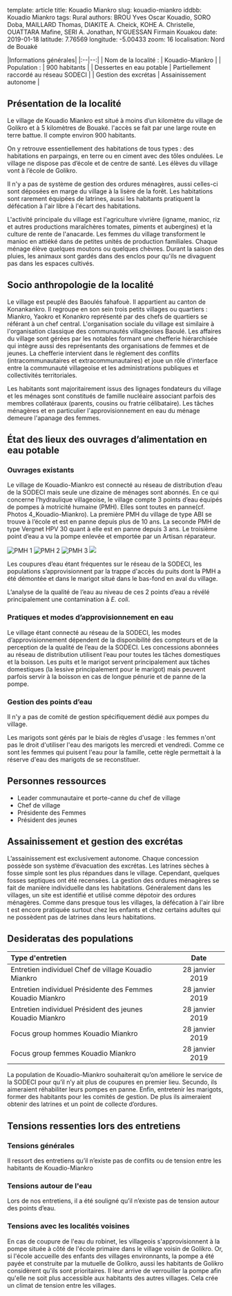 template: article
title: Kouadio Miankro
slug: kouadio-miankro
iddbb: Kouadio Miankro
tags: Rural
authors: BROU Yves Oscar Kouadio, SORO Doba, MAILLARD Thomas, DIAKITE A. Cheick, KOHE A. Christelle, OUATTARA Mafine, SERI A. Jonathan, N'GUESSAN Firmain Kouakou
date: 2019-01-18
latitude: 7.76569
longitude: -5.00433
zoom: 16
localisation: Nord de Bouaké


|Informations générales|
|:--|--:|
| Nom de la localité : | Kouadio-Miankro | 
| Population : | 900 habitants | 
| Dessertes en eau potable | Partiellement raccordé au réseau SODECI | 
| Gestion des excrétas | Assainissement autonome | 


## Présentation de la localité
Le village de Kouadio Miankro est situé à moins d’un kilomètre du village de Golikro et à 5 kilomètres de Bouaké. l'accès se fait par une large route en terre battue. Il compte environ 900 habitants.

On y retrouve essentiellement des habitations de tous types : des habitations en parpaings, en terre ou en ciment avec des tôles ondulées.  Le village ne dispose pas d’école et de centre de santé. Les élèves du village vont à l’école de Golikro.


Il n'y a pas de système de gestion des ordures ménagères, aussi celles-ci sont déposées en marge du village à la lisère de la forêt. Les habitations sont rarement équipées de latrines, aussi les habitants pratiquent la défécation à l'air libre à l'écart des habitations.


L'activité principale du village est l'agriculture vivrière (igname, manioc, riz et autres productions maraîchères tomates, piments et aubergines) et la culture de rente de l'anacarde. Les femmes du village transforment le manioc en attiéké dans de petites unités de production familiales. Chaque ménage élève quelques moutons ou quelques chèvres. Durant la saison des pluies, les animaux sont gardés dans des enclos pour qu'ils ne divaguent pas dans les espaces cultivés.

## Socio anthropologie de la localité 
Le village est peuplé des Baoulés fahafouè. Il appartient au canton de Konankankro. Il regroupe en son sein trois petits villages ou quartiers : Miankro, Yaokro et Konankro représenté par des chefs de quartiers se référant à un chef central. L'organisation sociale du village est similaire à l'organisation classique des communautés villageoises Baoulé. Les affaires du village sont gérées par les notables formant une chefferie hiérarchisée qui intègre aussi des représentants des organisations de femmes et de jeunes. La chefferie intervient dans le règlement des conflits (intracommunautaires et extracommunautaires) et joue un rôle d'interface entre la communauté villageoise et les administrations publiques et collectivités territoriales. 




 Les habitants sont majoritairement issus des lignages fondateurs du village et les ménages sont constitués de famille nucléaire associant parfois des membres collatéraux (parents, cousins ou fratrie célibataire). Les tâches ménagères et en particulier l'approvisionnement en eau du ménage demeure l'apanage des femmes.


## État des lieux des ouvrages d’alimentation en eau potable

### Ouvrages existants
Le village de Kouadio-Miankro est connecté au réseau de distribution d’eau de la SODECI mais seule une dizaine de ménages sont abonnés.
En ce qui concerne l’hydraulique villageoise, le village compte 3 points d’eau équipés de pompes à motricité humaine (PMH). Elles sont toutes en panne(cf. Photos 4_Kouadio-Miankro). La première PMH du village de type ABI se trouve à l’école et est en panne depuis plus de 10 ans. La seconde PMH de type Vergnet HPV 30 quant à elle est en panne depuis 3 ans. Le troisième point d’eau a vu la pompe enlevée  et emportée par un Artisan réparateur.

![PMH 1](images/P1_Kouadiomiankro.jpg "PMH 1")
![PMH 2](images/P2_Kouadiomiankro.jpg "PMH 2")
![PMH 3](images/P3_Kouadiomiankro.jpg "PMH 3")
![](images/.jpg "")

Les coupures d’eau étant fréquentes sur le réseau de la SODECI, les populations s’approvisionnent par la trappe d'accès du puits dont la PMH a été démontée et dans le marigot situé dans le bas-fond en aval du village.


L’analyse de la qualité de l’eau au niveau de ces 2 points d’eau a révélé principalement une contamination à *E. coli*.




### Pratiques et modes d’approvisionnement en eau
Le village étant connecté au réseau de la SODECI, les modes d’approvisionnement dépendent de la disponibilité des compteurs et de la perception de la qualité de l’eau de la SODECI.
Les concessions abonnées au réseau de distribution utilisent l’eau pour toutes les tâches domestiques et la boisson. Les puits et le marigot servent principalement aux tâches domestiques (la lessive principalement pour le marigot) mais peuvent parfois servir à la boisson en cas de longue pénurie et de panne de la pompe.


### Gestion des points d’eau

Il n'y a pas de comité de gestion spécifiquement dédié aux pompes du village.


Les marigots sont gérés par le biais de règles d'usage : les femmes n'ont pas le droit d'utiliser l'eau des marigots les mercredi et vendredi. Comme ce sont les femmes qui puisent l'eau pour la famille, cette règle permettait à la réserve d'eau des marigots de se reconstituer.


## Personnes ressources


* Leader communautaire et porte-canne du chef de village
* Chef de village 
* Présidente des Femmes                                
* Président des jeunes


## Assainissement et gestion des excrétas
L’assainissement est exclusivement autonome. Chaque concession possède son système d’évacuation des excrétas. Les latrines sèches à fosse simple sont les plus répandues dans le village. Cependant, quelques fosses septiques ont été recensées.
La gestion des ordures ménagères se fait de manière individuelle dans les habitations. Généralement dans les villages, un site est identifié et utilisé comme dépotoir des ordures ménagères.
Comme dans presque tous les villages, la défécation à l'air libre t est encore pratiquée surtout chez les enfants et chez certains adultes qui ne possèdent pas de latrines dans leurs habitations.

## Desideratas des populations
| Type d'entretien | Date | 
| :-- | :--: | 
| Entretien individuel Chef de village Kouadio Miankro|28 janvier 2019| 
| Entretien individuel Présidente des Femmes Kouadio Miankro|28 janvier 2019|
| Entretien individuel Président des jeunes Kouadio Miankro|28 janvier 2019|
| Focus group hommes Kouadio Miankro|28 janvier 2019|
| Focus group femmes Kouadio Miankro|28 janvier 2019|

La population de Kouadio-Miankro souhaiterait qu’on améliore le service de la SODECI pour qu’il n’y ait plus de coupures en premier lieu. Secundo, ils aimeraient réhabiliter leurs pompes en panne. Enfin, entretenir les marigots, former des habitants pour les comités de gestion. De plus ils aimeraient obtenir des latrines et un point de collecte d’ordures.


## Tensions ressenties lors des entretiens

### Tensions générales
Il ressort des entretiens qu’il n’existe pas de conflits ou de tension entre les habitants de Kouadio-Miankro

### Tensions autour de l'eau
Lors de nos entretiens, il a été souligné qu’il n’existe pas de tension autour des points d’eau.

### Tensions avec les localités voisines
En cas de coupure de l'eau du robinet, les villageois s'approvisionnent à la pompe située à côté de l'école primaire dans le village voisin de Golikro. Or, si l'école accueille des enfants des villages environnants, la pompe a été payée et construite par la mutuelle de Golikro, aussi les habitants de Golikro considèrent qu'ils sont prioritaires. Il leur arrive de verrouiller la pompe afin qu'elle ne soit plus accessible aux habitants des autres villages. Cela crée un climat de tension entre les villages.

